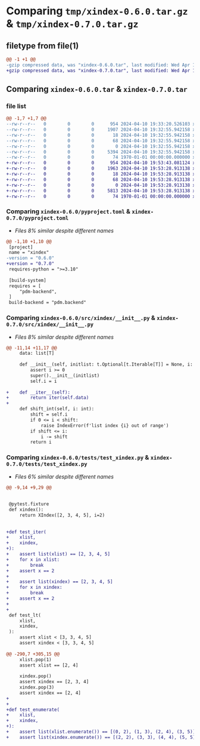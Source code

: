 # Comparing `tmp/xindex-0.6.0.tar.gz` & `tmp/xindex-0.7.0.tar.gz`

## filetype from file(1)

```diff
@@ -1 +1 @@
-gzip compressed data, was "xindex-0.6.0.tar", last modified: Wed Apr 10 19:33:20 2024, max compression
+gzip compressed data, was "xindex-0.7.0.tar", last modified: Wed Apr 10 19:53:43 2024, max compression
```

## Comparing `xindex-0.6.0.tar` & `xindex-0.7.0.tar`

### file list

```diff
@@ -1,7 +1,7 @@
--rw-r--r--   0        0        0      954 2024-04-10 19:33:20.526103 xindex-0.6.0/pyproject.toml
--rw-r--r--   0        0        0     1907 2024-04-10 19:32:55.942158 xindex-0.6.0/src/xindex/__init__.py
--rw-r--r--   0        0        0       18 2024-04-10 19:32:55.942158 xindex-0.6.0/src/xindex/__version__.py
--rw-r--r--   0        0        0       68 2024-04-10 19:32:55.942158 xindex-0.6.0/src/xindex/typealiases.py
--rw-r--r--   0        0        0        0 2024-04-10 19:32:55.942158 xindex-0.6.0/tests/__init__.py
--rw-r--r--   0        0        0     5394 2024-04-10 19:32:55.942158 xindex-0.6.0/tests/test_xindex.py
--rw-r--r--   0        0        0       74 1970-01-01 00:00:00.000000 xindex-0.6.0/PKG-INFO
+-rw-r--r--   0        0        0      954 2024-04-10 19:53:43.081124 xindex-0.7.0/pyproject.toml
+-rw-r--r--   0        0        0     1963 2024-04-10 19:53:28.913138 xindex-0.7.0/src/xindex/__init__.py
+-rw-r--r--   0        0        0       18 2024-04-10 19:53:28.913138 xindex-0.7.0/src/xindex/__version__.py
+-rw-r--r--   0        0        0       68 2024-04-10 19:53:28.913138 xindex-0.7.0/src/xindex/typealiases.py
+-rw-r--r--   0        0        0        0 2024-04-10 19:53:28.913138 xindex-0.7.0/tests/__init__.py
+-rw-r--r--   0        0        0     5813 2024-04-10 19:53:28.913138 xindex-0.7.0/tests/test_xindex.py
+-rw-r--r--   0        0        0       74 1970-01-01 00:00:00.000000 xindex-0.7.0/PKG-INFO
```

### Comparing `xindex-0.6.0/pyproject.toml` & `xindex-0.7.0/pyproject.toml`

 * *Files 8% similar despite different names*

```diff
@@ -1,10 +1,10 @@
 [project]
 name = "xindex"
-version = "0.6.0"
+version = "0.7.0"
 requires-python = ">=3.10"
 
 [build-system]
 requires = [
     "pdm-backend",
 ]
 build-backend = "pdm.backend"
```

### Comparing `xindex-0.6.0/src/xindex/__init__.py` & `xindex-0.7.0/src/xindex/__init__.py`

 * *Files 8% similar despite different names*

```diff
@@ -11,14 +11,17 @@
     data: list[T]
 
     def __init__(self, initlist: t.Optional[t.Iterable[T]] = None, i: int = 0):
         assert i >= 0
         super().__init__(initlist)
         self.i = i
 
+    def __iter__(self):
+        return iter(self.data)
+
     def shift_int(self, i: int):
         shift = self.i
         if 0 <= i < shift:
             raise IndexError(f'list index {i} out of range')
         if shift <= i:
             i -= shift
         return i
```

### Comparing `xindex-0.6.0/tests/test_xindex.py` & `xindex-0.7.0/tests/test_xindex.py`

 * *Files 6% similar despite different names*

```diff
@@ -9,14 +9,29 @@
 
 
 @pytest.fixture
 def xindex():
     return XIndex([2, 3, 4, 5], i=2)
 
 
+def test_iter(
+    xlist,
+    xindex,
+):
+    assert list(xlist) == [2, 3, 4, 5]
+    for x in xlist:
+        break
+    assert x == 2
+
+    assert list(xindex) == [2, 3, 4, 5]
+    for x in xindex:
+        break
+    assert x == 2
+
+
 def test_lt(
     xlist,
     xindex,
 ):
     assert xlist < [3, 3, 4, 5]
     assert xindex < [3, 3, 4, 5]
 
@@ -290,7 +305,15 @@
     xlist.pop(1)
     assert xlist == [2, 4]
 
     xindex.pop()
     assert xindex == [2, 3, 4]
     xindex.pop(3)
     assert xindex == [2, 4]
+
+
+def test_enumerate(
+    xlist,
+    xindex,
+):
+    assert list(xlist.enumerate()) == [(0, 2), (1, 3), (2, 4), (3, 5)]
+    assert list(xindex.enumerate()) == [(2, 2), (3, 3), (4, 4), (5, 5)]
```

